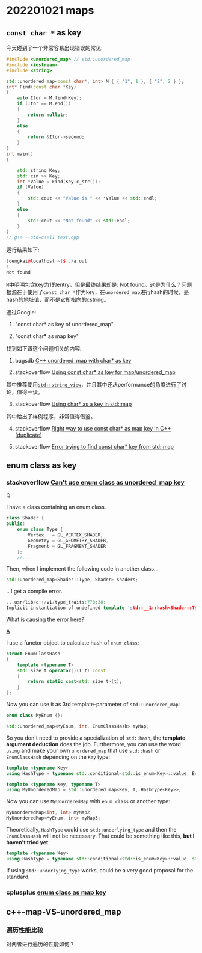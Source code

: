 # 202201021 maps



## `const char *` as key

今天碰到了一个非常容易出现错误的常见:

```C++
#include <unordered_map> // std::unordered_map
#include <iostream>
#include <string>

std::unordered_map<const char*, int> M { { "1", 1 }, { "2", 2 } };
int* Find(const char *Key)
{
	auto Itor = M.find(Key);
	if (Itor == M.end())
	{
		return nullptr;
	}
	else
	{
		return &Itor->second;
	}
}
int main()
{

	std::string Key;
	std::cin >> Key;
	int *Value = Find(Key.c_str());
	if (Value)
	{
		std::cout << "Value is " << *Value << std::endl;
	}
	else
	{
		std::cout << "Not found" << std::endl;
	}
}
// g++ --std=c++11 test.cpp

```

运行结果如下:

```C++
[dengkai@localhost ~]$ ./a.out 
1
Not found
```

`M`中明明包含key为1的entry，但是最终结果却是: Not found。这是为什么？问题根源在于使用了`const char *`作为key，在`unordered_map`进行hash的时候，是hash的地址值，而不是它所指向的cstring。

通过Google:

1) "const char* as key of unordered_map"

2) "const char* as map key"



找到如下跟这个问题相关的内容:

1) bugsdb [C++ unordered_map with char* as key](https://bugsdb.com/_en/debug/272c82a107ca800554a208494707cc6e)

2) stackoverflow [Using const char* as key for map/unordered_map](https://stackoverflow.com/questions/50608392/using-const-char-as-key-for-map-unordered-map)

其中推荐使用[`std::string_view`](https://en.cppreference.com/w/cpp/string/basic_string_view)，并且其中还从performance的角度进行了讨论，值得一读。

3) stackoverflow [Using char* as a key in std::map](https://stackoverflow.com/questions/4157687/using-char-as-a-key-in-stdmap)

其中给出了样例程序，非常值得借鉴。

4) stackoverflow [Right way to use const char* as map key in C++ [duplicate]](https://stackoverflow.com/questions/24781160/right-way-to-use-const-char-as-map-key-in-c)

5) stackoverflow [Error trying to find const char* key from std::map](https://stackoverflow.com/questions/24398824/error-trying-to-find-const-char-key-from-stdmap)

## enum class as key



### stackoverflow [Can't use enum class as unordered_map key](https://stackoverflow.com/questions/18837857/cant-use-enum-class-as-unordered-map-key)

Q

I have a class containing an enum class.

```cpp
class Shader {
public:
    enum class Type {
        Vertex   = GL_VERTEX_SHADER,
        Geometry = GL_GEOMETRY_SHADER,
        Fragment = GL_FRAGMENT_SHADER
    };
    //...
```

Then, when I implement the following code in another class...

```cpp
std::unordered_map<Shader::Type, Shader> shaders;
```

...I get a compile error.

```cpp
...usr/lib/c++/v1/type_traits:770:38: 
Implicit instantiation of undefined template 'std::__1::hash<Shader::Type>'
```

What is causing the error here?

[A](https://stackoverflow.com/a/24847480)

I use a functor object to calculate hash of `enum class`:

```cpp
struct EnumClassHash
{
    template <typename T>
    std::size_t operator()(T t) const
    {
        return static_cast<std::size_t>(t);
    }
};
```

Now you can use it as 3rd template-parameter of `std::unordered_map`:

```cpp
enum class MyEnum {};

std::unordered_map<MyEnum, int, EnumClassHash> myMap;
```

So you don't need to provide a specialization of `std::hash`, the **template argument deduction** does the job. Furthermore, you can use the word `using` and make your own `unordered_map` that use `std::hash` or `EnumClassHash` depending on the `Key` type:

```cpp
template <typename Key>
using HashType = typename std::conditional<std::is_enum<Key>::value, EnumClassHash, std::hash<Key>>::type;

template <typename Key, typename T>
using MyUnorderedMap = std::unordered_map<Key, T, HashType<Key>>;
```

Now you can use `MyUnorderedMap` with `enum class` or another type:

```cpp
MyUnorderedMap<int, int> myMap2;
MyUnorderedMap<MyEnum, int> myMap3;
```

Theoretically, `HashType` could use `std::underlying_type` and then the `EnumClassHash` will not be necessary. That could be something like this, **but I haven't tried yet**:

```cpp
template <typename Key>
using HashType = typename std::conditional<std::is_enum<Key>::value, std::hash<std::underlying_type<Key>::type>, std::hash<Key>>::type;
```

If using `std::underlying_type` works, could be a very good proposal for the standard.



### cplusplus [enum class as map key](http://www.cplusplus.com/forum/general/74363/)









## c++-map-VS-unordered_map

### 遍历性能比较

对两者进行遍历的性能如何？
